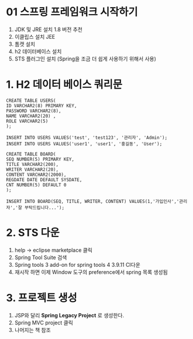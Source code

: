 01 스프링 프레임워크 시작하기
=======================
1. JDK 및 JRE 설치 1.8 버전 추천     
2. 이클립스 설치 JEE   
3. 톰캣 설치  
4. h2 데이터베이스 설치
5. STS 플러그인 설치 (Spring을 조금 더 쉽게 사용하기 위해서 사용)     
  
# 1. H2 데이터 베이스 쿼리문
```
CREATE TABLE USERS(
ID VARCHAR2(8) PRIMARY KEY,
PASSWORD VARCHAR2(8),
NAME VARCHAR2(20) ,
ROLE VARCHAR2(5)
);

INSERT INTO USERS VALUES('test', 'test123', '관리자', 'Admin');
INSERT INTO USERS VALUES('user1', 'user1', '홍길동', 'User');

CREATE TABLE BOARD(
SEQ NUMBER(5) PRIMARY KEY,
TITLE VARCHAR2(200),
WRITER VARCHAR2(20),
CONTENT VARCHAR2(2000),
REGDATE DATE DEFAULT SYSDATE,
CNT NUMBER(5) DEFAULT 0
);

INSERT INTO BOARD(SEQ, TITLE, WRITER, CONTENT) VALUES(1,'가입인사','관리자','잘 부탁드립니다...');
```
   
###
# 2. STS 다운  
1. help -> eclipse marketplace 클릭
2. Spring Tool Suite 검색
3. Spring tools 3 add-on for spring tools 4 3.9.11 CI다운
4. 재시작 하면 이제 Window 도구의 preference에서 spring 목록 생성됨

###
# 3. 프로젝트 생성
1. JSP와 달리 **Spring Legacy Project** 로 생성한다.  
2. Spring MVC project 클릭
3. 나머지는 책 참조
